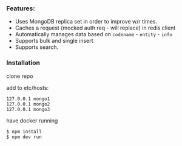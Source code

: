 ### Features:

* Uses MongoDB replica set in order to improve w/r times.
* Caches a request (mocked auth req - will replace) in redis client
* Automatically manages data based on `codename` - `entity` - `info`
* Supports bulk and single insert
* Supports search.

### Installation

clone repo

add to etc/hosts:

```
127.0.0.1 mongo1
127.0.0.1 mongo2
127.0.0.1 mongo3
```

have docker running

```
$ npm install
$ npm dev run
```
